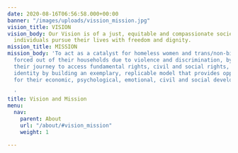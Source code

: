 ```yaml
---
date: 2020-08-16T06:56:58.000+00:00
banner: "/images/uploads/vission_mission.jpg"
vision_title: VISION
vision_body: Our Vision is of a just, equitable and compassionate society where all
  individuals pursue their lives with freedom and dignity.
mission_title: MISSION
mission_body: 'To act as a catalyst for homeless women and trans/non-binary youth,
  forced out of their households due to violence and discrimination, by facilitating
  their journey to access fundamental rights, civil and social rights, reclaim their
  identity by building an exemplary, replicable model that provides opportunities
  for their economic, psychological, emotional, civil and social development.

  '
title: Vision and Mission
menu:
  nav:
    parent: About
    url: "/about/#vision_mission"
    weight: 1

---
```

